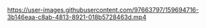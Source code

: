 

https://user-images.githubusercontent.com/97663797/159694716-3b146eaa-c8ab-4813-8921-018b5728463d.mp4

